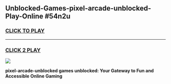 
## Unblocked-Games-pixel-arcade-unblocked-Play-Online #54n2u
<h3>
<a href="https://news.freeplayer.one?title=pixel-arcade-unblocked&ref=3">CLICK TO PLAY</a></h3>
<hr>

<h3>
<a href="https://news.freeplayer.one?title=pixel-arcade-unblocked&ref=3">CLICK 2 PLAY</a>
  
</h3>

<a href="https://news.freeplayer.one?title=pixel-arcade-unblocked&ref=3"><img src="https://clearcache.store/games.png"></a>


**pixel-arcade-unblocked games unblocked: Your Gateway to Fun and Accessible Online Gaming**
